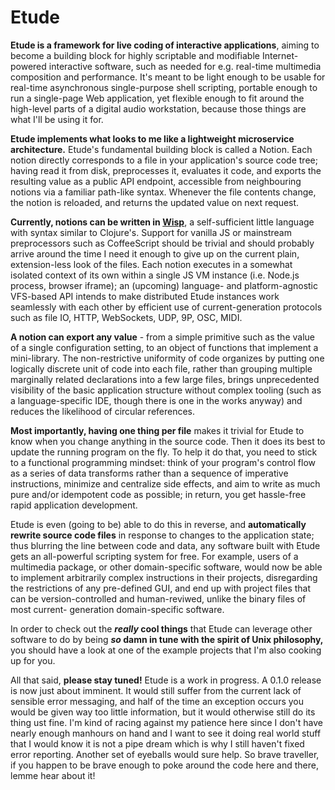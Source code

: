 # Etude

**Etude is a framework for live coding of interactive applications**,
aiming to become a building block for highly scriptable and modifiable
Internet-powered interactive software, such as needed for e.g. real-time
multimedia composition and performance. It's meant to be light enough to be
usable for real-time asynchronous single-purpose shell scripting, portable
enough to run a single-page Web application, yet flexible enough to fit
around the high-level parts of a digital audio workstation, because those
things are what I'll be using it for.

**Etude implements what looks to me like a lightweight microservice architecture.**
Etude's fundamental building block is called a Notion. Each notion directly
corresponds to a file in your application's source code tree; having read it
from disk, preprocesses it, evaluates it code, and exports the resulting value
as a public API endpoint, accessible from neighbouring notions via a familiar
path-like syntax. Whenever the file contents change, the notion is reloaded,
and returns the updated value on next request.

**Currently, notions can be written in [Wisp](https://github.com/Gozala/wisp)**,
a self-sufficient little language with syntax similar to Clojure's. Support for
vanilla JS or mainstream preprocessors such as CoffeeScript should be trivial
and should probably arrive around the time I need it enough to give up on the
current plain, extension-less look of the files. Each notion executes in a
somewhat isolated context of its own within a single JS VM instance (i.e.
Node.js process, browser iframe); an (upcoming) language- and platform-agnostic
VFS-based API intends to make distributed Etude instances work seamlessly with
each other by efficient use of current-generation protocols such as file IO,
HTTP, WebSockets, UDP, 9P, OSC, MIDI.

**A notion can export any value** - from a simple primitive such as the value of
a single configuration setting, to an object of functions that implement a
mini-library. The non-restrictive uniformity of code organizes by putting one
logically discrete unit of code into each file, rather than grouping multiple
marginally related declarations into a few large files, brings unprecedented
visibility of the basic application structure without complex tooling (such as
a language-specific IDE, though there is one in the works anyway) and reduces
the likelihood of circular references.

**Most importantly, having one thing per file** makes it trivial for Etude to know
when you change anything in the source code. Then it does its best to update the
running program on the fly. To help it do that, you need to stick to a
functional programming mindset: think of your program's control flow as a series
of data transforms rather than a sequence of imperative instructions, minimize
and centralize side effects, and aim to write as much pure and/or idempotent
code as possible; in return, you get hassle-free rapid application development.

Etude is even (going to be) able to do this in reverse, and **automatically
rewrite source code files** in response to changes to the application state; thus
blurring the line between code and data, any software built with Etude gets an
all-powerful scripting system for free. For example, users of a multimedia
package, or other domain-specific software, would now be able to implement
arbitrarily complex instructions in their projects, disregarding the
restrictions of any pre-defined GUI, and end up with project files that can be
version-controlled and human-reviwed, unlike the binary files of most current-
generation domain-specific software.

In order to check out the **_really_ cool things** that Etude can leverage other
software to do by being **_so_ damn in tune with the spirit of Unix philosophy,**
you should have a look at one of the example projects that I'm also cooking up
for you. 

All that said, **please stay tuned!** Etude is a work in progress. A 0.1.0
release is now just about imminent. It would still suffer from the current lack
of sensible error messaging, and half of the time an exception occurs you would
be given way too little information, but it would otherwise still do its thing
ust fine. I'm kind of racing against my patience here since I don't have nearly
enough manhours on hand and I want to see it doing real world stuff that I would
know it is not a pipe dream which is why I still haven't fixed error reporting.
Another set of eyeballs would sure help. So brave traveller, if you happen to be
brave enough to poke around the code here and there, lemme hear about it!
